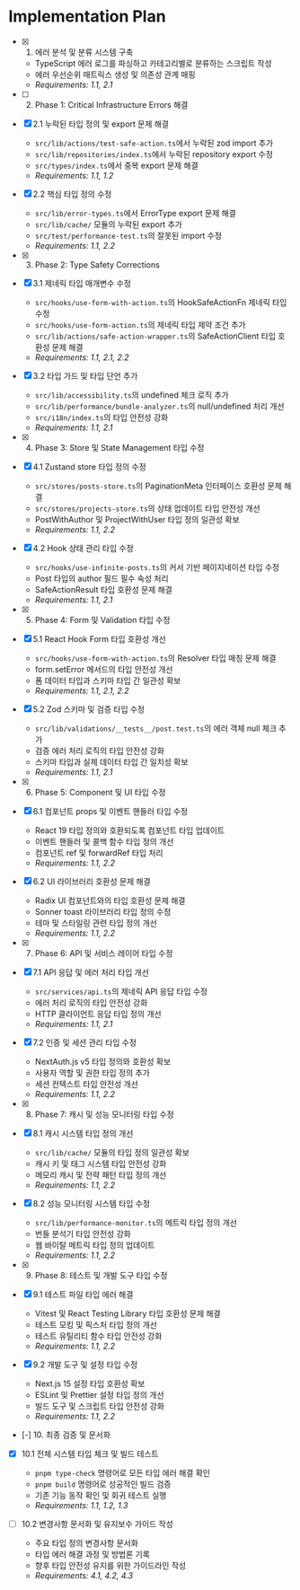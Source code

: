 # Implementation Plan

- [x] 1. 에러 분석 및 분류 시스템 구축
  - TypeScript 에러 로그를 파싱하고 카테고리별로 분류하는 스크립트 작성
  - 에러 우선순위 매트릭스 생성 및 의존성 관계 매핑
  - _Requirements: 1.1, 2.1_

- [ ] 2. Phase 1: Critical Infrastructure Errors 해결
- [x] 2.1 누락된 타입 정의 및 export 문제 해결
  - `src/lib/actions/test-safe-action.ts`에서 누락된 zod import 추가
  - `src/lib/repositories/index.ts`에서 누락된 repository export 수정
  - `src/types/index.ts`에서 중복 export 문제 해결
  - _Requirements: 1.1, 1.2_

- [x] 2.2 핵심 타입 정의 수정
  - `src/lib/error-types.ts`에서 ErrorType export 문제 해결
  - `src/lib/cache/` 모듈의 누락된 export 추가
  - `src/test/performance-test.ts`의 잘못된 import 수정
  - _Requirements: 1.1, 2.2_

- [x] 3. Phase 2: Type Safety Corrections
- [x] 3.1 제네릭 타입 매개변수 수정
  - `src/hooks/use-form-with-action.ts`의 HookSafeActionFn 제네릭 타입 수정
  - `src/hooks/use-form-action.ts`의 제네릭 타입 제약 조건 추가
  - `src/lib/actions/safe-action-wrapper.ts`의 SafeActionClient 타입 호환성 문제 해결
  - _Requirements: 1.1, 2.1, 2.2_

- [x] 3.2 타입 가드 및 타입 단언 추가
  - `src/lib/accessibility.ts`의 undefined 체크 로직 추가
  - `src/lib/performance/bundle-analyzer.ts`의 null/undefined 처리 개선
  - `src/i18n/index.ts`의 타입 안전성 강화
  - _Requirements: 1.1, 2.1_

- [x] 4. Phase 3: Store 및 State Management 타입 수정
- [x] 4.1 Zustand store 타입 정의 수정
  - `src/stores/posts-store.ts`의 PaginationMeta 인터페이스 호환성 문제 해결
  - `src/stores/projects-store.ts`의 상태 업데이트 타입 안전성 개선
  - PostWithAuthor 및 ProjectWithUser 타입 정의 일관성 확보
  - _Requirements: 1.1, 2.2_

- [x] 4.2 Hook 상태 관리 타입 수정
  - `src/hooks/use-infinite-posts.ts`의 커서 기반 페이지네이션 타입 수정
  - Post 타입의 author 필드 필수 속성 처리
  - SafeActionResult 타입 호환성 문제 해결
  - _Requirements: 1.1, 2.1_

- [x] 5. Phase 4: Form 및 Validation 타입 수정
- [x] 5.1 React Hook Form 타입 호환성 개선
  - `src/hooks/use-form-with-action.ts`의 Resolver 타입 매칭 문제 해결
  - form.setError 메서드의 타입 안전성 개선
  - 폼 데이터 타입과 스키마 타입 간 일관성 확보
  - _Requirements: 1.1, 2.1, 2.2_

- [x] 5.2 Zod 스키마 및 검증 타입 수정
  - `src/lib/validations/__tests__/post.test.ts`의 에러 객체 null 체크 추가
  - 검증 에러 처리 로직의 타입 안전성 강화
  - 스키마 타입과 실제 데이터 타입 간 일치성 확보
  - _Requirements: 1.1, 2.1_

- [x] 6. Phase 5: Component 및 UI 타입 수정
- [x] 6.1 컴포넌트 props 및 이벤트 핸들러 타입 수정
  - React 19 타입 정의와 호환되도록 컴포넌트 타입 업데이트
  - 이벤트 핸들러 및 콜백 함수 타입 정의 개선
  - 컴포넌트 ref 및 forwardRef 타입 처리
  - _Requirements: 1.1, 2.2_

- [x] 6.2 UI 라이브러리 호환성 문제 해결
  - Radix UI 컴포넌트와의 타입 호환성 문제 해결
  - Sonner toast 라이브러리 타입 정의 수정
  - 테마 및 스타일링 관련 타입 정의 개선
  - _Requirements: 1.1, 2.2_

- [x] 7. Phase 6: API 및 서비스 레이어 타입 수정
- [x] 7.1 API 응답 및 에러 처리 타입 개선
  - `src/services/api.ts`의 제네릭 API 응답 타입 수정
  - 에러 처리 로직의 타입 안전성 강화
  - HTTP 클라이언트 응답 타입 정의 개선
  - _Requirements: 1.1, 2.1_

- [x] 7.2 인증 및 세션 관리 타입 수정
  - NextAuth.js v5 타입 정의와 호환성 확보
  - 사용자 역할 및 권한 타입 정의 추가
  - 세션 컨텍스트 타입 안전성 개선
  - _Requirements: 1.1, 2.2_

- [x] 8. Phase 7: 캐시 및 성능 모니터링 타입 수정
- [x] 8.1 캐시 시스템 타입 정의 개선
  - `src/lib/cache/` 모듈의 타입 정의 일관성 확보
  - 캐시 키 및 태그 시스템 타입 안전성 강화
  - 메모리 캐시 및 전략 패턴 타입 정의 개선
  - _Requirements: 1.1, 2.2_

- [x] 8.2 성능 모니터링 시스템 타입 수정
  - `src/lib/performance-monitor.ts`의 메트릭 타입 정의 개선
  - 번들 분석기 타입 안전성 강화
  - 웹 바이탈 메트릭 타입 정의 업데이트
  - _Requirements: 1.1, 2.2_

- [x] 9. Phase 8: 테스트 및 개발 도구 타입 수정
- [x] 9.1 테스트 파일 타입 에러 해결
  - Vitest 및 React Testing Library 타입 호환성 문제 해결
  - 테스트 모킹 및 픽스처 타입 정의 개선
  - 테스트 유틸리티 함수 타입 안전성 강화
  - _Requirements: 1.1, 2.2_

- [x] 9.2 개발 도구 및 설정 타입 수정
  - Next.js 15 설정 타입 호환성 확보
  - ESLint 및 Prettier 설정 타입 정의 개선
  - 빌드 도구 및 스크립트 타입 안전성 강화
  - _Requirements: 1.1, 2.2_

- [-] 10. 최종 검증 및 문서화
- [x] 10.1 전체 시스템 타입 체크 및 빌드 테스트
  - `pnpm type-check` 명령어로 모든 타입 에러 해결 확인
  - `pnpm build` 명령어로 성공적인 빌드 검증
  - 기존 기능 동작 확인 및 회귀 테스트 실행
  - _Requirements: 1.1, 1.2, 1.3_

- [ ] 10.2 변경사항 문서화 및 유지보수 가이드 작성
  - 주요 타입 정의 변경사항 문서화
  - 타입 에러 해결 과정 및 방법론 기록
  - 향후 타입 안전성 유지를 위한 가이드라인 작성
  - _Requirements: 4.1, 4.2, 4.3_
